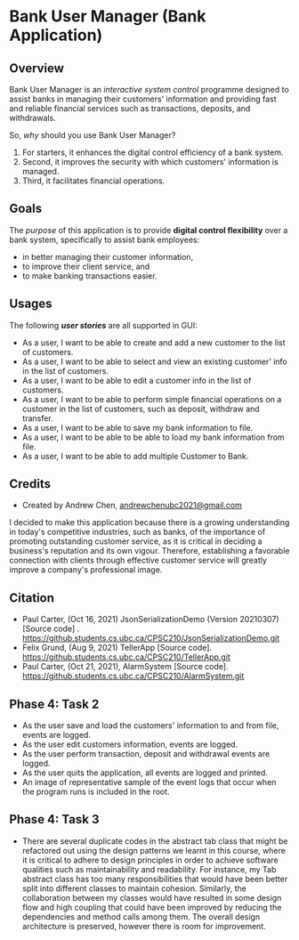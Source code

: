 # Bank User Manager (Bank Application)

## Overview

Bank User Manager is an *interactive system control* programme designed to assist banks in managing their customers'
information and providing fast and reliable financial services such as transactions, deposits, and withdrawals.

So, *why* should you use Bank User Manager?

1. For starters, it enhances the digital control efficiency of a bank system.
2. Second, it improves the security with which customers' information is managed.
3. Third, it facilitates financial operations.

## Goals

The *purpose* of this application is to provide **digital control flexibility** over a bank system, specifically to
assist bank employees:

- in better managing their customer information,
- to improve their client service, and
- to make banking transactions easier.

## Usages

The following ***user stories*** are all supported in GUI:

- As a user, I want to be able to create and add a new customer to the list of customers.
- As a user, I want to be able to select and view an existing customer’ info in the list of customers.
- As a user, I want to be able to edit a customer info in the list of customers.
- As a user, I want to be able to perform simple financial operations on a customer in the list of customers, such as
  deposit, withdraw and transfer.
- As a user, I want to be able to save my bank information to file.
- As a user, I want to be able to be able to load my bank information from file.
- As a user, I want to be able to add multiple Customer to Bank.

## Credits

- Created by Andrew Chen, andrewchenubc2021@gmail.com

I decided to make this application because there is a growing understanding in today's competitive industries, such as
banks, of the importance of promoting outstanding customer service, as it is critical in deciding a business's
reputation and its own vigour. Therefore, establishing a favorable connection with clients through effective customer
service will greatly improve a company's professional image.

## Citation

- Paul Carter, (Oct 16, 2021) JsonSerializationDemo (Version 20210307) [Source code]
  . https://github.students.cs.ubc.ca/CPSC210/JsonSerializationDemo.git
- Felix Grund, (Aug 9, 2021) TellerApp [Source code]. https://github.students.cs.ubc.ca/CPSC210/TellerApp.git
- Paul Carter, (Oct 21, 2021), AlarmSystem [Source code]. https://github.students.cs.ubc.ca/CPSC210/AlarmSystem.git

## Phase 4: Task 2

- As the user save and load the customers' information to and from file, events are logged.
- As the user edit customers information, events are logged.
- As the user perform transaction, deposit and withdrawal events are logged.
- As the user quits the application, all events are logged and printed.
- An image of representative sample of the event logs that occur when the program runs is included in the root.

## Phase 4: Task 3

- There are several duplicate codes in the abstract tab class that might be refactored out using the design patterns we
  learnt in this course, where it is critical to adhere to design principles in order to achieve software qualities
  such as maintainability and readability. For instance, my Tab abstract class has too many responsibilities that would
  have been better split into different classes to maintain cohesion. Similarly, the collaboration between my classes
  would have resulted in some design flow and high coupling that could have been improved by reducing the dependencies
  and method calls among them. The overall design architecture is preserved, however there is room for improvement.
